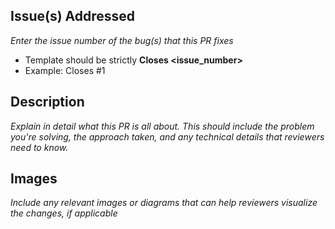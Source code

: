 ## Issue(s) Addressed

_Enter the issue number of the bug(s) that this PR fixes_

- Template should be strictly **Closes <issue_number>**
- Example: Closes #1

## Description

_Explain in detail what this PR is all about. This should include the problem you're solving, the approach taken, and any technical details that reviewers need to know._

## Images

_Include any relevant images or diagrams that can help reviewers visualize the changes, if applicable_